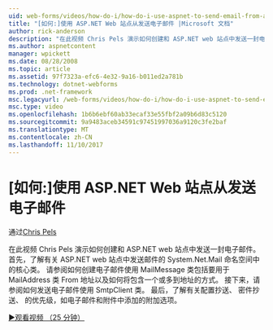 ```yaml
---
uid: web-forms/videos/how-do-i/how-do-i-use-aspnet-to-send-email-from-a-web-site
title: "[如何:]使用 ASP.NET Web 站点从发送电子邮件 |Microsoft 文档"
author: rick-anderson
description: "在此视频 Chris Pels 演示如何创建和 ASP.NET web 站点中发送一封电子邮件。 首先，了解 System.Net.Mail 命名空间 f 中的核心类..."
ms.author: aspnetcontent
manager: wpickett
ms.date: 08/28/2008
ms.topic: article
ms.assetid: 97f7323a-efc6-4e32-9a16-b011ed2a781b
ms.technology: dotnet-webforms
ms.prod: .net-framework
msc.legacyurl: /web-forms/videos/how-do-i/how-do-i-use-aspnet-to-send-email-from-a-web-site
msc.type: video
ms.openlocfilehash: 1b6b6ebf60ab33ecaf33e55fbf2a09b6d83c5120
ms.sourcegitcommit: 9a9483aceb34591c97451997036a9120c3fe2baf
ms.translationtype: MT
ms.contentlocale: zh-CN
ms.lasthandoff: 11/10/2017
---
```

<a name="how-do-i-use-aspnet-to-send-email-from-a-web-site"></a>[如何:]使用 ASP.NET Web 站点从发送电子邮件
====================
通过[Chris Pels](https://twitter.com/chrispels)

在此视频 Chris Pels 演示如何创建和 ASP.NET web 站点中发送一封电子邮件。 首先，了解有关 ASP.NET web 站点中发送邮件的 System.Net.Mail 命名空间中的核心类。 请参阅如何创建电子邮件使用 MailMessage 类包括要用于 MailAddress 类 From 地址以及如何将包含一个或多到地址的方式。 接下来，请参阅如何发送电子邮件使用 SmtpClient 类。 最后，了解有关配置抄送、 密件抄送、 的优先级，如电子邮件和附件中添加的附加选项。

[&#9654;观看视频 （25 分钟）](https://channel9.msdn.com/Blogs/ASP-NET-Site-Videos/how-do-i-use-aspnet-to-send-email-from-a-web-site)
